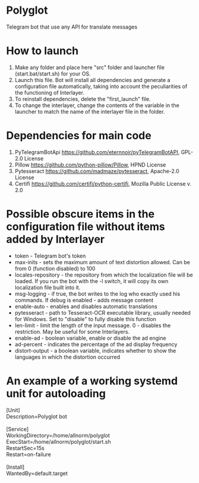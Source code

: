 # Polyglot
Telegram bot that use any API for translate messages
# How to launch
1. Make any folder and place here "src" folder and launcher file (start.bat/start.sh) for your OS.
2. Launch this file. Bot will install all dependencies and generate a configuration file automatically, taking into account the peculiarities of the functioning of Interlayer.
3. To reinstall dependencies, delete the "first_launch" file.
4. To change the interlayer, change the contents of the variable in the launcher to match the name of the interlayer file in the folder.
# Dependencies for main code
1. PyTelegramBotApi https://github.com/eternnoir/pyTelegramBotAPI, GPL-2.0 License
2. Pillow https://github.com/python-pillow/Pillow, HPND License
3. Pytesseract https://github.com/madmaze/pytesseract, Apache-2.0 License
4. Certifi https://github.com/certifi/python-certifi, Mozilla Public License v. 2.0
# Possible obscure items in the configuration file without items added by Interlayer
* token - Telegram bot's token
* max-inits - sets the maximum amount of text distortion allowed. Can be from 0 (function disabled) to 100
* locales-repository - the repository from which the localization file will be loaded. If you run the bot with the -l switch, it will copy its own localization file built into it.
* msg-logging - if true, the bot writes to the log who exactly used his commands. If debug is enabled - adds message content
* enable-auto - enables and disables automatic translations
* pytesseract - path to Tesseract-OCR executable library, usually needed for Windows. Set to "disable" to fully disable this function
* len-limit - limit the length of the input message. 0 - disables the restriction. May be useful for some Interlayers.
* enable-ad - boolean variable, enable or disable the ad engine
* ad-percent - indicates the percentage of the ad display frequency
* distort-output - a boolean variable, indicates whether to show the languages in which the distortion occurred
# An example of a working systemd unit for autoloading
[Unit]<br>
Description=Polyglot bot<br>
<br>
[Service]<br>
WorkingDirectory=/home/allnorm/polyglot<br>
ExecStart=/home/allnorm/polyglot/start.sh<br>
RestartSec=15s<br>
Restart=on-failure<br>
<br>
[Install]<br>
WantedBy=default.target<br>
